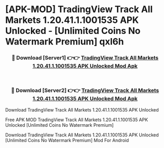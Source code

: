 # [APK-MOD] TradingView  Track All Markets 1.20.41.1.1001535 APK Unlocked - [Unlimited Coins No Watermark Premium] qxl6h



<div align="center">
<h3>🔴 Download [Server1] 👉👉 <a href="https://momento.my/?title=TradingView__Track_All_Markets_1.20.41.1.1001535_APK_Unlocked">TradingView  Track All Markets 1.20.41.1.1001535 APK Unlocked Mod Apk</a></h3><br>

<h3>🔴 Download [Server2] 👉👉 <a href="https://momento.my/?title=TradingView__Track_All_Markets_1.20.41.1.1001535_APK_Unlocked">TradingView  Track All Markets 1.20.41.1.1001535 APK Unlocked Mod Apk</a></h3>
</div>



Download TradingView  Track All Markets 1.20.41.1.1001535 APK Unlocked 

Free APK MOD TradingView  Track All Markets 1.20.41.1.1001535 APK Unlocked [Unlimited Coins No Watermark Premium]

Download TradingView  Track All Markets 1.20.41.1.1001535 APK Unlocked [Unlimited Coins No Watermark Premium] Mod For Android
